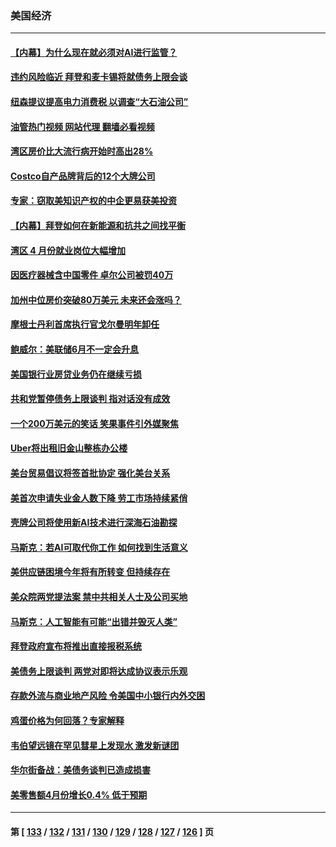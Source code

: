 ### 美国经济
---
#### [【内幕】为什么现在就必须对AI进行监管？](../../pages/ncid1078158/n14002066.md?05230445) 
#### [违约风险临近 拜登和麦卡锡将就债务上限会谈](../../pages/ncid1078158/n14002020.md?05230445) 
#### [纽森提议提高电力消费税 以调查“大石油公司”](../../pages/ncid1078158/n14001623.md?05230445) 
#### [油管热门视频 网站代理 翻墙必看视频](http://138.2.39.72:81/youtube.html?epic-marker?05230445)
#### [湾区房价比大流行病开始时高出28%](../../pages/ncid1078158/n14001620.md?05230445) 
#### [Costco自产品牌背后的12个大牌公司](../../pages/ncid1078158/n13999358.md?05230445) 
#### [专家：窃取美知识产权的中企更易获美投资](../../pages/ncid1078158/n14001024.md?05230445) 
#### [【内幕】拜登如何在新能源和抗共之间找平衡](../../pages/ncid1078158/n14001007.md?05230445) 
#### [湾区 4 月份就业岗位大幅增加](../../pages/ncid1078158/n14000744.md?05230445) 
#### [因医疗器械含中国零件 卓尔公司被罚40万](../../pages/ncid1078158/n14000672.md?05230445) 
#### [加州中位房价突破80万美元 未来还会涨吗？](../../pages/ncid1078158/n14000614.md?05230445) 
#### [摩根士丹利首席执行官戈尔曼明年卸任](../../pages/ncid1078158/n14000537.md?05230445) 
#### [鲍威尔：美联储6月不一定会升息](../../pages/ncid1078158/n14000568.md?05230445) 
#### [美国银行业房贷业务仍在继续亏损](../../pages/ncid1078158/n14000509.md?05230445) 
#### [共和党暂停债务上限谈判 指对话没有成效](../../pages/ncid1078158/n14000470.md?05230445) 
#### [一个200万美元的笑话 笑果事件引外媒聚焦](../../pages/ncid1078158/n14000272.md?05230445) 
#### [Uber将出租旧金山整栋办公楼](../../pages/ncid1078158/n14000120.md?05230445) 
#### [美台贸易倡议将签首批协定 强化美台关系](../../pages/ncid1078158/n14000054.md?05230445) 
#### [美首次申请失业金人数下降 劳工市场持续紧俏](../../pages/ncid1078158/n13999780.md?05230445) 
#### [壳牌公司将使用新AI技术进行深海石油勘探](../../pages/ncid1078158/n13999213.md?05230445) 
#### [马斯克：若AI可取代你工作 如何找到生活意义](../../pages/ncid1078158/n13999079.md?05230445) 
#### [美供应链困境今年将有所转变 但持续存在](../../pages/ncid1078158/n13999097.md?05230445) 
#### [美众院两党提法案 禁中共相关人士及公司买地](../../pages/ncid1078158/n13999002.md?05230445) 
#### [马斯克：人工智能有可能“出错并毁灭人类”](../../pages/ncid1078158/n13999060.md?05230445) 
#### [拜登政府宣布将推出直接报税系统](../../pages/ncid1078158/n13998966.md?05230445) 
#### [美债务上限谈判 两党对即将达成协议表示乐观](../../pages/ncid1078158/n13998794.md?05230445) 
#### [存款外流与商业地产风险 令美国中小银行内外交困](../../pages/ncid1078158/n13998457.md?05230445) 
#### [鸡蛋价格为何回落？专家解释](../../pages/ncid1078158/n13998478.md?05230445) 
#### [韦伯望远镜在罕见彗星上发现水 激发新谜团](../../pages/ncid1078158/n13998309.md?05230445) 
#### [华尔街备战：美债务谈判已造成损害](../../pages/ncid1078158/n13998286.md?05230445) 
#### [美零售额4月份增长0.4% 低于预期](../../pages/ncid1078158/n13998256.md?05230445) 

---
#### 第 [ [133](./133.md?05230445) / [132](./132.md?05230445) / [131](./131.md?05230445) / [130](./130.md?05230445) / [129](./129.md?05230445) / [128](./128.md?05230445) / [127](./127.md?05230445) / [126](./126.md?05230445) ] 页
